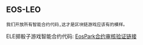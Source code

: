 ## EOS-LEO

`我们开放所有智能合约代码,这才是区块链游戏应该有的模样。`

ELE掷骰子游戏智能合约代码:  [EosPark合约审核验证链接](https://eospark.com/MainNet/contract/eosleotokens)
